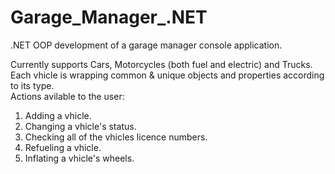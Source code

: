 # Garage_Manager_.NET
.NET OOP development of a garage manager console application.  

Currently supports Cars, Motorcycles (both fuel and electric) and Trucks.  
Each vhicle is wrapping common & unique objects and properties according to its type.  
Actions avilable to the user:  
1. Adding a vhicle.
2. Changing a vhicle's status.
3. Checking all of the vhicles licence numbers.
4. Refueling a vhicle.
5. Inflating a vhicle's wheels.

